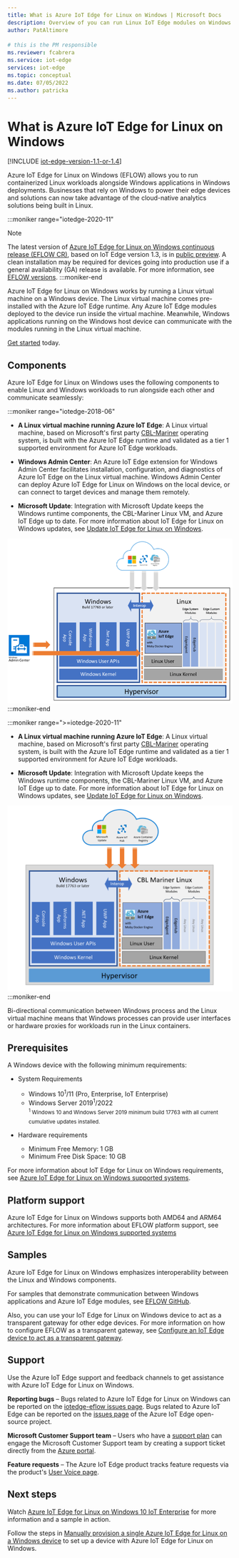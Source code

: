 ```yaml
---
title: What is Azure IoT Edge for Linux on Windows | Microsoft Docs
description: Overview of you can run Linux IoT Edge modules on Windows 10 devices
author: PatAltimore

# this is the PM responsible
ms.reviewer: fcabrera
ms.service: iot-edge
services: iot-edge
ms.topic: conceptual
ms.date: 07/05/2022
ms.author: patricka
---
```


# What is Azure IoT Edge for Linux on Windows

[!INCLUDE [iot-edge-version-1.1-or-1.4](includes/iot-edge-version-1.1-or-1.4.md)]

Azure IoT Edge for Linux on Windows (EFLOW) allows you to run containerized Linux workloads alongside Windows applications in Windows deployments. Businesses that rely on Windows to power their edge devices and solutions can now take advantage of the cloud-native analytics solutions being built in Linux.

<!-- iotedge-2020-11 -->
:::moniker range="iotedge-2020-11"
>[!NOTE]
>The latest version of [Azure IoT Edge for Linux on Windows continuous release (EFLOW CR)](./version-history.md), based on IoT Edge version 1.3, is in [public preview](https://azure.microsoft.com/support/legal/preview-supplemental-terms/). A clean installation may be required for devices going into production use if a general availability (GA) release is available. For more information, see [EFLOW versions](./version-history.md).
:::moniker-end
<!-- end iotedge-2020-11 -->

Azure IoT Edge for Linux on Windows works by running a Linux virtual machine on a Windows device. The Linux virtual machine comes pre-installed with the Azure IoT Edge runtime. Any Azure IoT Edge modules deployed to the device run inside the virtual machine. Meanwhile, Windows applications running on the Windows host device can communicate with the modules running in the Linux virtual machine.

[Get started](how-to-provision-single-device-linux-on-windows-symmetric.md) today.

## Components

Azure IoT Edge for Linux on Windows uses the following components to enable Linux and Windows workloads to run alongside each other and communicate seamlessly:

<!-- 1.1 -->
:::moniker range="iotedge-2018-06"
* **A Linux virtual machine running Azure IoT Edge**: A Linux virtual machine, based on Microsoft's first party [CBL-Mariner](https://github.com/microsoft/CBL-Mariner) operating system, is built with the Azure IoT Edge runtime and validated as a tier 1 supported environment for Azure IoT Edge workloads.

* **Windows Admin Center**: An Azure IoT Edge extension for Windows Admin Center facilitates installation, configuration, and diagnostics of Azure IoT Edge on the Linux virtual machine. Windows Admin Center can deploy Azure IoT Edge for Linux on Windows on the local device, or can connect to target devices and manage them remotely.

* **Microsoft Update**: Integration with Microsoft Update keeps the Windows runtime components, the CBL-Mariner Linux VM, and Azure IoT Edge up to date. For more information about IoT Edge for Linux on Windows updates, see [Update IoT Edge for Linux on Windows](./iot-edge-for-linux-on-windows-updates.md).


![Windows and the Linux VM run in parallel, while the Windows Admin Center controls both components](./media/iot-edge-for-linux-on-windows/architecture-and-communication.png)
:::moniker-end
<!-- end 1.1 -->

<!-- iotedge-2020-11 -->
:::moniker range=">=iotedge-2020-11"
* **A Linux virtual machine running Azure IoT Edge**: A Linux virtual machine, based on Microsoft's first party [CBL-Mariner](https://github.com/microsoft/CBL-Mariner) operating system, is built with the Azure IoT Edge runtime and validated as a tier 1 supported environment for Azure IoT Edge workloads.

* **Microsoft Update**: Integration with Microsoft Update keeps the Windows runtime components, the CBL-Mariner Linux VM, and Azure IoT Edge up to date. For more information about IoT Edge for Linux on Windows updates, see [Update IoT Edge for Linux on Windows](./iot-edge-for-linux-on-windows-updates.md).

[ ![Windows and the Linux VM run in parallel, while the Windows Admin Center controls both components](./media/iot-edge-for-linux-on-windows/architecture-eflow1-2.png) ](./media/iot-edge-for-linux-on-windows/architecture-eflow1-2.png#lightbox)
:::moniker-end
<!-- end iotedge-2020-11 -->

Bi-directional communication between Windows process and the Linux virtual machine means that Windows processes can provide user interfaces or hardware proxies for workloads run in the Linux containers.


## Prerequisites

A Windows device with the following minimum requirements:

* System Requirements
   * Windows 10<sup>1</sup>/11 (Pro, Enterprise, IoT Enterprise)
   * Windows Server 2019<sup>1</sup>/2022  
   <sub><sup>1</sup> Windows 10 and Windows Server 2019 minimum build 17763 with all current cumulative updates installed.</sub>

* Hardware requirements
  * Minimum Free Memory: 1 GB
  * Minimum Free Disk Space: 10 GB

For more information about IoT Edge for Linux on Windows requirements, see [Azure IoT Edge for Linux on Windows supported systems](./iot-edge-for-linux-on-windows-support.md).

## Platform support

Azure IoT Edge for Linux on Windows supports both AMD64 and ARM64 architectures. For more information about EFLOW platform support, see [Azure IoT Edge for Linux on Windows supported systems](./iot-edge-for-linux-on-windows-support.md)


## Samples

Azure IoT Edge for Linux on Windows emphasizes interoperability between the Linux and Windows components.

For samples that demonstrate communication between Windows applications and Azure IoT Edge modules, see [EFLOW GitHub](https://aka.ms/AzEFLOW-Samples).

Also, you can use your IoT Edge for Linux on Windows device to act as a transparent gateway for other edge devices. For more information on how to configure EFLOW as a transparent gateway, see [Configure an IoT Edge device to act as a transparent gateway](./how-to-create-transparent-gateway.md).

## Support

Use the Azure IoT Edge support and feedback channels to get assistance with Azure IoT Edge for Linux on Windows.

**Reporting bugs** – Bugs related to Azure IoT Edge for Linux on Windows can be reported on the [iotedge-eflow issues page](https://aka.ms/AzEFLOW-Issues). Bugs related to Azure IoT Edge can be reported on the [issues page](https://github.com/azure/iotedge/issues) of the Azure IoT Edge open-source project.

**Microsoft Customer Support team** – Users who have a [support plan](https://azure.microsoft.com/support/plans/) can engage the Microsoft Customer Support team by creating a support ticket directly from the [Azure portal](https://portal.azure.com/signin/index/?feature.settingsportalinstance=mpac).

**Feature requests** – The Azure IoT Edge product tracks feature requests via the product's [User Voice page](https://feedback.azure.com/d365community/forum/0e2fff5d-f524-ec11-b6e6-000d3a4f0da0).

## Next steps

Watch [Azure IoT Edge for Linux on Windows 10 IoT Enterprise](https://aka.ms/azeflow-show) for more information and a sample in action.

Follow the steps in [Manually provision a single Azure IoT Edge for Linux on a Windows device](how-to-provision-single-device-linux-on-windows-symmetric.md) to set up a device with Azure IoT Edge for Linux on Windows.